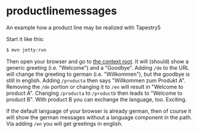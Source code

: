 productlinemessages
===================

An example how a product line may be realized with Tapestry5

Start it like this:
```bash
$ mvn jetty:run
```
Then open your browser and go to [the context root](http://localhost:8080/productlinemessages). It will (should) show a generic greeting (i.e. "Welcome") and a "Goodbye". Adding `/de` to the URL will change the greeting to german (i.e. "Willkommen"), but the goodbye is still in english. Adding `/producta` then says "Willkommen zum Produkt A". Removing the `/de` portion or changing it to `/en` will result in "Welcome to product A". Changing  `/producta` to `/productb` then leads to "Welcome to product B". With product B you can exchange the language, too. Exciting.

If the default language of your browser is already german, then of course it will show the german messages without a language component in the path. Via adding `/en` you will get greetings in english.
